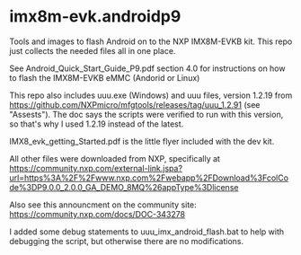 # imx8m-evk.androidp9
Tools and images to flash Android on to the NXP IMX8M-EVKB kit.  This repo just collects the needed files all in one place.

See Android_Quick_Start_Guide_P9.pdf section 4.0 for instructions on how to flash the IMX8M-EVKB eMMC (Andorid or Linux)

This repo also includes uuu.exe (Windows) and uuu files, version 1.2.19 from https://github.com/NXPmicro/mfgtools/releases/tag/uuu_1.2.91  (see "Assests").  The doc says the scripts were verified to run with this version, so that's why I used 1.2.19 instead of the latest.

IMX8_evk_getting_Started.pdf is the little flyer included with the dev kit.

All other files were downloaded from NXP, specifically at https://community.nxp.com/external-link.jspa?url=https%3A%2F%2Fwww.nxp.com%2Fwebapp%2FDownload%3FcolCode%3DP9.0.0_2.0.0_GA_DEMO_8MQ%26appType%3Dlicense

Also see this announcment on the community site: https://community.nxp.com/docs/DOC-343278


I added some debug statements to uuu_imx_android_flash.bat to help with debugging the script, but otherwise there are no modifications.
